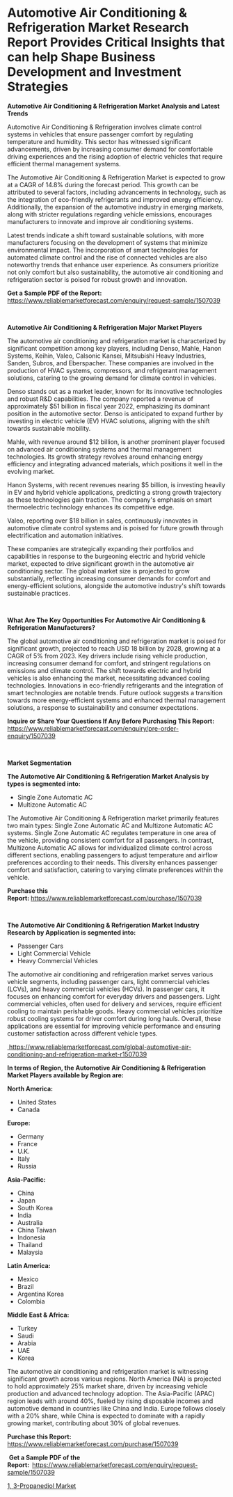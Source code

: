 <p><h1>Automotive Air Conditioning & Refrigeration Market Research Report Provides Critical Insights that can help Shape Business Development and Investment Strategies</h1></p><p><strong>Automotive Air Conditioning & Refrigeration Market Analysis and Latest Trends</strong></p>
<p><p>Automotive Air Conditioning & Refrigeration involves climate control systems in vehicles that ensure passenger comfort by regulating temperature and humidity. This sector has witnessed significant advancements, driven by increasing consumer demand for comfortable driving experiences and the rising adoption of electric vehicles that require efficient thermal management systems.</p><p>The Automotive Air Conditioning & Refrigeration Market is expected to grow at a CAGR of 14.8% during the forecast period. This growth can be attributed to several factors, including advancements in technology, such as the integration of eco-friendly refrigerants and improved energy efficiency. Additionally, the expansion of the automotive industry in emerging markets, along with stricter regulations regarding vehicle emissions, encourages manufacturers to innovate and improve air conditioning systems.</p><p>Latest trends indicate a shift toward sustainable solutions, with more manufacturers focusing on the development of systems that minimize environmental impact. The incorporation of smart technologies for automated climate control and the rise of connected vehicles are also noteworthy trends that enhance user experience. As consumers prioritize not only comfort but also sustainability, the automotive air conditioning and refrigeration sector is poised for robust growth and innovation.</p></p>
<p><strong>Get a Sample PDF of the Report:&nbsp;</strong> <a href="https://www.reliablemarketforecast.com/enquiry/request-sample/1507039?utm_campaign=3539&utm_medium=2&utm_source=Github&utm_content=ia&utm_term=23032025&utm_id=automotive-air-conditioning-refrigeration">https://www.reliablemarketforecast.com/enquiry/request-sample/1507039</a></p>
<p>&nbsp;</p>
<p><strong>Automotive Air Conditioning & Refrigeration Major Market Players</strong></p>
<p><p>The automotive air conditioning and refrigeration market is characterized by significant competition among key players, including Denso, Mahle, Hanon Systems, Keihin, Valeo, Calsonic Kansei, Mitsubishi Heavy Industries, Sanden, Subros, and Eberspacher. These companies are involved in the production of HVAC systems, compressors, and refrigerant management solutions, catering to the growing demand for climate control in vehicles.</p><p>Denso stands out as a market leader, known for its innovative technologies and robust R&D capabilities. The company reported a revenue of approximately $51 billion in fiscal year 2022, emphasizing its dominant position in the automotive sector. Denso is anticipated to expand further by investing in electric vehicle (EV) HVAC solutions, aligning with the shift towards sustainable mobility.</p><p>Mahle, with revenue around $12 billion, is another prominent player focused on advanced air conditioning systems and thermal management technologies. Its growth strategy revolves around enhancing energy efficiency and integrating advanced materials, which positions it well in the evolving market.</p><p>Hanon Systems, with recent revenues nearing $5 billion, is investing heavily in EV and hybrid vehicle applications, predicting a strong growth trajectory as these technologies gain traction. The company's emphasis on smart thermoelectric technology enhances its competitive edge.</p><p>Valeo, reporting over $18 billion in sales, continuously innovates in automotive climate control systems and is poised for future growth through electrification and automation initiatives. </p><p>These companies are strategically expanding their portfolios and capabilities in response to the burgeoning electric and hybrid vehicle market, expected to drive significant growth in the automotive air conditioning sector. The global market size is projected to grow substantially, reflecting increasing consumer demands for comfort and energy-efficient solutions, alongside the automotive industry's shift towards sustainable practices.</p></p>
<p>&nbsp;</p>
<p><strong>What Are The Key Opportunities For Automotive Air Conditioning & Refrigeration Manufacturers?</strong></p>
<p><p>The global automotive air conditioning and refrigeration market is poised for significant growth, projected to reach USD 18 billion by 2028, growing at a CAGR of 5% from 2023. Key drivers include rising vehicle production, increasing consumer demand for comfort, and stringent regulations on emissions and climate control. The shift towards electric and hybrid vehicles is also enhancing the market, necessitating advanced cooling technologies. Innovations in eco-friendly refrigerants and the integration of smart technologies are notable trends. Future outlook suggests a transition towards more energy-efficient systems and enhanced thermal management solutions, a response to sustainability and consumer expectations.</p></p>
<p><strong>Inquire or Share Your Questions If Any Before Purchasing This Report:</strong> <a href="https://www.reliablemarketforecast.com/enquiry/pre-order-enquiry/1507039?utm_campaign=3539&utm_medium=2&utm_source=Github&utm_content=ia&utm_term=23032025&utm_id=automotive-air-conditioning-refrigeration">https://www.reliablemarketforecast.com/enquiry/pre-order-enquiry/1507039</a></p>
<p>&nbsp;</p>
<p><strong>Market Segmentation</strong></p>
<p><strong>The Automotive Air Conditioning & Refrigeration Market Analysis by types is segmented into:</strong></p>
<p><ul><li>Single Zone Automatic AC</li><li>Multizone Automatic AC</li></ul></p>
<p><p>The Automotive Air Conditioning & Refrigeration market primarily features two main types: Single Zone Automatic AC and Multizone Automatic AC systems. Single Zone Automatic AC regulates temperature in one area of the vehicle, providing consistent comfort for all passengers. In contrast, Multizone Automatic AC allows for individualized climate control across different sections, enabling passengers to adjust temperature and airflow preferences according to their needs. This diversity enhances passenger comfort and satisfaction, catering to varying climate preferences within the vehicle.</p></p>
<p><strong>Purchase this Report:&nbsp;</strong><a href="https://www.reliablemarketforecast.com/purchase/1507039?utm_campaign=3539&utm_medium=2&utm_source=Github&utm_content=ia&utm_term=23032025&utm_id=automotive-air-conditioning-refrigeration">https://www.reliablemarketforecast.com/purchase/1507039</a></p>
<p>&nbsp;</p>
<p><strong>The Automotive Air Conditioning & Refrigeration Market Industry Research by Application is segmented into:</strong></p>
<p><ul><li>Passenger Cars</li><li>Light Commercial Vehicle</li><li>Heavy Commercial Vehicles</li></ul></p>
<p><p>The automotive air conditioning and refrigeration market serves various vehicle segments, including passenger cars, light commercial vehicles (LCVs), and heavy commercial vehicles (HCVs). In passenger cars, it focuses on enhancing comfort for everyday drivers and passengers. Light commercial vehicles, often used for delivery and services, require efficient cooling to maintain perishable goods. Heavy commercial vehicles prioritize robust cooling systems for driver comfort during long hauls. Overall, these applications are essential for improving vehicle performance and ensuring customer satisfaction across different vehicle types.</p></p>
<p><a href="https://www.reliablemarketforecast.com/global-automotive-air-conditioning-and-refrigeration-market-r1507039?utm_campaign=3539&utm_medium=2&utm_source=Github&utm_content=ia&utm_term=23032025&utm_id=automotive-air-conditioning-refrigeration">&nbsp;https://www.reliablemarketforecast.com/global-automotive-air-conditioning-and-refrigeration-market-r1507039</a></p>
<p><strong>In terms of Region, the Automotive Air Conditioning & Refrigeration Market Players available by Region are:</strong></p>
<p>
    <p> <strong> North America: </strong>
        <ul>
            <li>United States</li>
            <li>Canada</li>
        </ul>
        </p> 
    <p> <strong> Europe: </strong>
        <ul>
            <li>Germany</li>
            <li>France</li>
            <li>U.K.</li>
            <li>Italy</li>
            <li>Russia</li>
        </ul>
        </p> 
    <p> <strong> Asia-Pacific: </strong>
        <ul>
            <li>China</li>
            <li>Japan</li>
            <li>South Korea</li>
            <li>India</li>
            <li>Australia</li>
            <li>China Taiwan</li>
            <li>Indonesia</li>
            <li>Thailand</li>
            <li>Malaysia</li>
        </ul>
        </p> 
    <p> <strong> Latin America: </strong>
        <ul>
            <li>Mexico</li>
            <li>Brazil</li>
            <li>Argentina Korea</li>
            <li>Colombia</li>
        </ul>
        </p> 
    <p> <strong> Middle East & Africa: </strong>
        <ul>
            <li>Turkey</li>
            <li>Saudi</li>
            <li>Arabia</li>
            <li>UAE</li>
            <li>Korea</li>
        </ul>
    </p>
    </p>
<p><p>The automotive air conditioning and refrigeration market is witnessing significant growth across various regions. North America (NA) is projected to hold approximately 25% market share, driven by increasing vehicle production and advanced technology adoption. The Asia-Pacific (APAC) region leads with around 40%, fueled by rising disposable incomes and automotive demand in countries like China and India. Europe follows closely with a 20% share, while China is expected to dominate with a rapidly growing market, contributing about 30% of global revenues.</p></p>
<p><strong>Purchase this Report: </strong><a href="https://www.reliablemarketforecast.com/purchase/1507039?utm_campaign=3539&utm_medium=2&utm_source=Github&utm_content=ia&utm_term=23032025&utm_id=automotive-air-conditioning-refrigeration">https://www.reliablemarketforecast.com/purchase/1507039</a></p>
<p>&nbsp;<strong>Get a Sample PDF of the Report:&nbsp;&nbsp;</strong><a href="https://www.reliablemarketforecast.com/enquiry/request-sample/1507039?utm_campaign=3539&utm_medium=2&utm_source=Github&utm_content=ia&utm_term=23032025&utm_id=automotive-air-conditioning-refrigeration">https://www.reliablemarketforecast.com/enquiry/request-sample/1507039</a></p>
<p><strong></strong></p>
<p><p><a href="https://github.com/denuetkachci/Market-Research-Report-List-1/blob/main/1-3-propanediol-market.md?utm_campaign=3539&utm_medium=2&utm_source=Github&utm_content=ia&utm_term=23032025&utm_id=automotive-air-conditioning-refrigeration">1, 3-Propanediol Market</a></p></p>